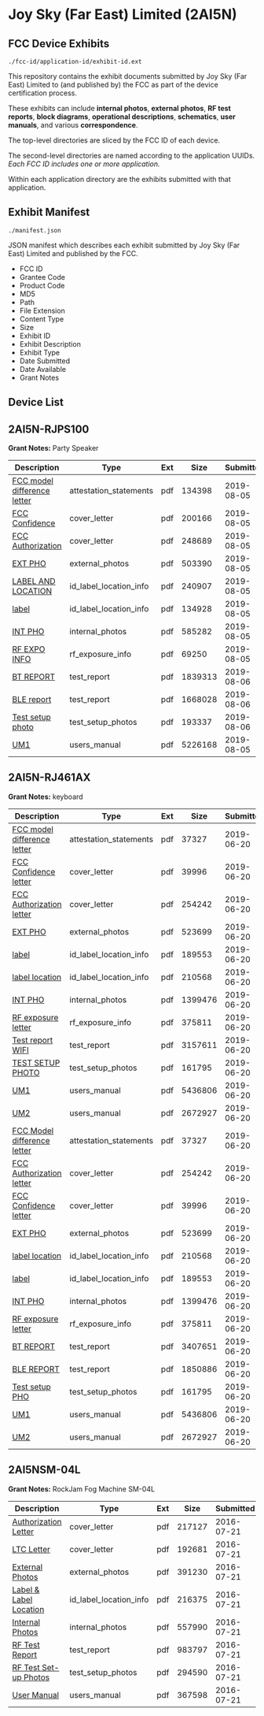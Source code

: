 # Joy Sky (Far East) Limited (2AI5N)
## FCC Device Exhibits

```
./fcc-id/application-id/exhibit-id.ext
```

This repository contains the exhibit documents submitted by Joy Sky (Far East) Limited to (and published by) the FCC as part of the device certification process.

These exhibits can include **internal photos**, **external photos**, **RF test reports**, **block diagrams**, **operational descriptions**, **schematics**, **user manuals**, and various **correspondence**.

The top-level directories are sliced by the FCC ID of each device.

The second-level directories are named according to the application UUIDs. *Each FCC ID includes one or more application.*

Within each application directory are the exhibits submitted with that application. 

## Exhibit Manifest

```
./manifest.json
```

JSON manifest which describes each exhibit submitted by Joy Sky (Far East) Limited and published by the FCC.

- FCC ID
- Grantee Code
- Product Code
- MD5
- Path
- File Extension
- Content Type
- Size
- Exhibit ID
- Exhibit Description
- Exhibit Type
- Date Submitted
- Date Available
- Grant Notes

## Device List
## 2AI5N-RJPS100
**Grant Notes:** Party Speaker

| Description | Type | Ext | Size | Submitted | Available |
| ----------- | ---- | --- | ---- | --------- | --------- |
| [FCC model difference letter](2AI5N-RJPS100/c98973174ef2fbd7df6c75de367d9dd3/4386730.pdf) | attestation_statements | pdf | 134398 | 2019-08-05 | 2019-08-06 |
| [FCC Confidence](2AI5N-RJPS100/c98973174ef2fbd7df6c75de367d9dd3/4386728.pdf) | cover_letter | pdf | 200166 | 2019-08-05 | 2019-08-06 |
| [FCC Authorization](2AI5N-RJPS100/c98973174ef2fbd7df6c75de367d9dd3/4386729.pdf) | cover_letter | pdf | 248689 | 2019-08-05 | 2019-08-06 |
| [EXT PHO](2AI5N-RJPS100/c98973174ef2fbd7df6c75de367d9dd3/4386731.pdf) | external_photos | pdf | 503390 | 2019-08-05 | 2019-08-06 |
| [LABEL AND LOCATION](2AI5N-RJPS100/c98973174ef2fbd7df6c75de367d9dd3/4386733.pdf) | id_label_location_info | pdf | 240907 | 2019-08-05 | 2019-08-06 |
| [label](2AI5N-RJPS100/c98973174ef2fbd7df6c75de367d9dd3/4386738.pdf) | id_label_location_info | pdf | 134928 | 2019-08-05 | 2019-08-06 |
| [INT PHO](2AI5N-RJPS100/c98973174ef2fbd7df6c75de367d9dd3/4386732.pdf) | internal_photos | pdf | 585282 | 2019-08-05 | 2019-08-06 |
| [RF EXPO INFO](2AI5N-RJPS100/c98973174ef2fbd7df6c75de367d9dd3/4386736.pdf) | rf_exposure_info | pdf | 69250 | 2019-08-05 | 2019-08-06 |
| [BT REPORT](2AI5N-RJPS100/c98973174ef2fbd7df6c75de367d9dd3/4386782.pdf) | test_report | pdf | 1839313 | 2019-08-06 | 2019-08-06 |
| [BLE report](2AI5N-RJPS100/c98973174ef2fbd7df6c75de367d9dd3/4386783.pdf) | test_report | pdf | 1668028 | 2019-08-06 | 2019-08-06 |
| [Test setup photo](2AI5N-RJPS100/c98973174ef2fbd7df6c75de367d9dd3/4386781.pdf) | test_setup_photos | pdf | 193337 | 2019-08-06 | 2019-08-06 |
| [UM1](2AI5N-RJPS100/c98973174ef2fbd7df6c75de367d9dd3/4386737.pdf) | users_manual | pdf | 5226168 | 2019-08-05 | 2019-08-06 |
## 2AI5N-RJ461AX
**Grant Notes:** keyboard

| Description | Type | Ext | Size | Submitted | Available |
| ----------- | ---- | --- | ---- | --------- | --------- |
| [FCC model difference letter](2AI5N-RJ461AX/fbd2ab6ad8c2a042ee261d78ff2f0fd3/4325623.pdf) | attestation_statements | pdf | 37327 | 2019-06-20 | 2019-06-20 |
| [FCC Confidence letter](2AI5N-RJ461AX/fbd2ab6ad8c2a042ee261d78ff2f0fd3/4325244.pdf) | cover_letter | pdf | 39996 | 2019-06-20 | 2019-06-20 |
| [FCC Authorization letter](2AI5N-RJ461AX/fbd2ab6ad8c2a042ee261d78ff2f0fd3/4325245.pdf) | cover_letter | pdf | 254242 | 2019-06-20 | 2019-06-20 |
| [EXT PHO](2AI5N-RJ461AX/fbd2ab6ad8c2a042ee261d78ff2f0fd3/4325253.pdf) | external_photos | pdf | 523699 | 2019-06-20 | 2019-06-20 |
| [label](2AI5N-RJ461AX/fbd2ab6ad8c2a042ee261d78ff2f0fd3/4325255.pdf) | id_label_location_info | pdf | 189553 | 2019-06-20 | 2019-06-20 |
| [label location](2AI5N-RJ461AX/fbd2ab6ad8c2a042ee261d78ff2f0fd3/4325256.pdf) | id_label_location_info | pdf | 210568 | 2019-06-20 | 2019-06-20 |
| [INT PHO](2AI5N-RJ461AX/fbd2ab6ad8c2a042ee261d78ff2f0fd3/4325254.pdf) | internal_photos | pdf | 1399476 | 2019-06-20 | 2019-06-20 |
| [RF exposure letter](2AI5N-RJ461AX/fbd2ab6ad8c2a042ee261d78ff2f0fd3/4325598.pdf) | rf_exposure_info | pdf | 375811 | 2019-06-20 | 2019-06-20 |
| [Test report WIFI](2AI5N-RJ461AX/fbd2ab6ad8c2a042ee261d78ff2f0fd3/4325524.pdf) | test_report | pdf | 3157611 | 2019-06-20 | 2019-06-20 |
| [TEST SETUP PHOTO](2AI5N-RJ461AX/fbd2ab6ad8c2a042ee261d78ff2f0fd3/4325258.pdf) | test_setup_photos | pdf | 161795 | 2019-06-20 | 2019-06-20 |
| [UM1](2AI5N-RJ461AX/fbd2ab6ad8c2a042ee261d78ff2f0fd3/4325386.pdf) | users_manual | pdf | 5436806 | 2019-06-20 | 2019-06-20 |
| [UM2](2AI5N-RJ461AX/fbd2ab6ad8c2a042ee261d78ff2f0fd3/4325387.pdf) | users_manual | pdf | 2672927 | 2019-06-20 | 2019-06-20 |
| [FCC Model difference letter](2AI5N-RJ461AX/4c8dcf28442f59a1800a8f061250ca74/4325623.pdf) | attestation_statements | pdf | 37327 | 2019-06-20 | 2019-06-20 |
| [FCC Authorization letter](2AI5N-RJ461AX/4c8dcf28442f59a1800a8f061250ca74/4325245.pdf) | cover_letter | pdf | 254242 | 2019-06-20 | 2019-06-20 |
| [FCC Confidence letter](2AI5N-RJ461AX/4c8dcf28442f59a1800a8f061250ca74/4325244.pdf) | cover_letter | pdf | 39996 | 2019-06-20 | 2019-06-20 |
| [EXT PHO](2AI5N-RJ461AX/4c8dcf28442f59a1800a8f061250ca74/4325253.pdf) | external_photos | pdf | 523699 | 2019-06-20 | 2019-06-20 |
| [label location](2AI5N-RJ461AX/4c8dcf28442f59a1800a8f061250ca74/4325256.pdf) | id_label_location_info | pdf | 210568 | 2019-06-20 | 2019-06-20 |
| [label](2AI5N-RJ461AX/4c8dcf28442f59a1800a8f061250ca74/4325255.pdf) | id_label_location_info | pdf | 189553 | 2019-06-20 | 2019-06-20 |
| [INT PHO](2AI5N-RJ461AX/4c8dcf28442f59a1800a8f061250ca74/4325254.pdf) | internal_photos | pdf | 1399476 | 2019-06-20 | 2019-06-20 |
| [RF exposure letter](2AI5N-RJ461AX/4c8dcf28442f59a1800a8f061250ca74/4325598.pdf) | rf_exposure_info | pdf | 375811 | 2019-06-20 | 2019-06-20 |
| [BT REPORT](2AI5N-RJ461AX/4c8dcf28442f59a1800a8f061250ca74/4325668.pdf) | test_report | pdf | 3407651 | 2019-06-20 | 2019-06-20 |
| [BLE REPORT](2AI5N-RJ461AX/4c8dcf28442f59a1800a8f061250ca74/4325669.pdf) | test_report | pdf | 1850886 | 2019-06-20 | 2019-06-20 |
| [Test setup PHO](2AI5N-RJ461AX/4c8dcf28442f59a1800a8f061250ca74/4325258.pdf) | test_setup_photos | pdf | 161795 | 2019-06-20 | 2019-06-20 |
| [UM1](2AI5N-RJ461AX/4c8dcf28442f59a1800a8f061250ca74/4325386.pdf) | users_manual | pdf | 5436806 | 2019-06-20 | 2019-06-20 |
| [UM2](2AI5N-RJ461AX/4c8dcf28442f59a1800a8f061250ca74/4325387.pdf) | users_manual | pdf | 2672927 | 2019-06-20 | 2019-06-20 |
## 2AI5NSM-04L
**Grant Notes:** RockJam Fog Machine SM-04L

| Description | Type | Ext | Size | Submitted | Available |
| ----------- | ---- | --- | ---- | --------- | --------- |
| [Authorization Letter](2AI5NSM-04L/d6b1b892f9dfac6215589b83b2f4059c/3071285.pdf) | cover_letter | pdf | 217127 | 2016-07-21 | 2016-07-21 |
| [LTC Letter](2AI5NSM-04L/d6b1b892f9dfac6215589b83b2f4059c/3071286.pdf) | cover_letter | pdf | 192681 | 2016-07-21 | 2016-07-21 |
| [External Photos](2AI5NSM-04L/d6b1b892f9dfac6215589b83b2f4059c/3071287.pdf) | external_photos | pdf | 391230 | 2016-07-21 | 2016-07-21 |
| [Label & Label Location](2AI5NSM-04L/d6b1b892f9dfac6215589b83b2f4059c/3071288.pdf) | id_label_location_info | pdf | 216375 | 2016-07-21 | 2016-07-21 |
| [Internal Photos](2AI5NSM-04L/d6b1b892f9dfac6215589b83b2f4059c/3071289.pdf) | internal_photos | pdf | 557990 | 2016-07-21 | 2016-07-21 |
| [RF Test Report](2AI5NSM-04L/d6b1b892f9dfac6215589b83b2f4059c/3071292.pdf) | test_report | pdf | 983797 | 2016-07-21 | 2016-07-21 |
| [RF Test Set-up Photos](2AI5NSM-04L/d6b1b892f9dfac6215589b83b2f4059c/3071293.pdf) | test_setup_photos | pdf | 294590 | 2016-07-21 | 2016-07-21 |
| [User Manual](2AI5NSM-04L/d6b1b892f9dfac6215589b83b2f4059c/3071294.pdf) | users_manual | pdf | 367598 | 2016-07-21 | 2016-07-21 |
